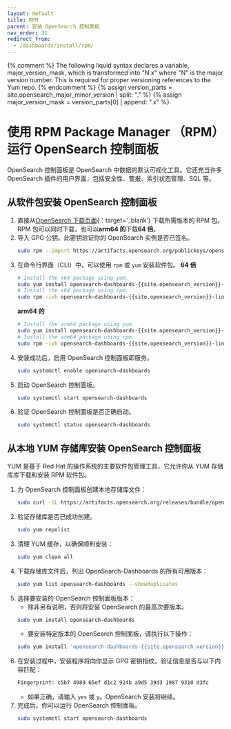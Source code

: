 ```yaml
---
layout: default
title: RPM
parent: 安装 OpenSearch 控制面板
nav_order: 31
redirect_from: 
  - /dashboards/install/rpm/
---
```


{% comment %} The following liquid syntax declares a variable, major_version_mask, which is transformed into "N.x" where "N" is the major version number. This is required for proper versioning references to the Yum repo. {% endcomment %} {% assign version_parts = site.opensearch_major_minor_version | split: "." %} {% assign major_version_mask = version_parts[0] | append: ".x" %}

# 使用 RPM Package Manager （RPM）运行 OpenSearch 控制面板

OpenSearch 控制面板是 OpenSearch 中数据的默认可视化工具。它还充当许多 OpenSearch 插件的用户界面，包括安全性、警报、索引状态管理、SQL 等。

## 从软件包安装 OpenSearch 控制面板

1. 直接从[OpenSearch 下载页面](https://opensearch.org/downloads.html){：target='\_blank'} 下载所需版本的 RPM 包。RPM 包可以同时下载，也可以**arm64 的**下载**64 倍**。
1. 导入 GPG 公钥。此密钥验证你的 OpenSearch 实例是否已签名。
    ```bash
    sudo rpm --import https://artifacts.opensearch.org/publickeys/opensearch.pgp
    ```
1. 在命令行界面（CLI）中，可以使用 `rpm` 或 `yum` 安装软件包。
    **64 倍**
    ```bash
    # Install the x64 package using yum.
    sudo yum install opensearch-dashboards-{{site.opensearch_version}}-linux-x64.rpm
    # Install the x64 package using rpm.
    sudo rpm -ivh opensearch-dashboards-{{site.opensearch_version}}-linux-x64.rpm
    ```
    **arm64 的**
    ```bash
    # Install the arm64 package using yum.
    sudo yum install opensearch-dashboards-{{site.opensearch_version}}-linux-arm64.rpm
    # Install the arm64 package using rpm.
    sudo rpm -ivh opensearch-dashboards-{{site.opensearch_version}}-linux-arm64.rpm
    ```
1. 安装成功后，启用 OpenSearch 控制面板即服务。
    ```bash
    sudo systemctl enable opensearch-dashboards
    ```
1. 启动 OpenSearch 控制面板。
    ```bash
    sudo systemctl start opensearch-dashboards
    ```
1. 验证 OpenSearch 控制面板是否正确启动。
    ```bash
    sudo systemctl status opensearch-dashboards
    ```

## 从本地 YUM 存储库安装 OpenSearch 控制面板

YUM 是基于 Red Hat 的操作系统的主要软件包管理工具，它允许你从 YUM 存储库库下载和安装 RPM 软件包。

1. 为 OpenSearch 控制面板创建本地存储库文件：
   ```bash
   sudo curl -SL https://artifacts.opensearch.org/releases/bundle/opensearch-dashboards/{{major_version_mask}}/opensearch-dashboards-{{major_version_mask}}.repo -o /etc/yum.repos.d/opensearch-dashboards-{{major_version_mask}}.repo
   ```
1. 验证存储库是否已成功创建。
    ```bash
    sudo yum repolist
    ```
1. 清理 YUM 缓存，以确保顺利安装：
   ```bash
   sudo yum clean all
   ```
1. 下载存储库文件后，列出 OpenSearch-Dashboards 的所有可用版本：
   ```bash
   sudo yum list opensearch-dashboards --showduplicates
   ```
1. 选择要安装的 OpenSearch 控制面板版本：
   - 除非另有说明，否则将安装 OpenSearch 的最高次要版本。
   ```bash
   sudo yum install opensearch-dashboards
   ```
   - 要安装特定版本的 OpenSearch 控制面板，请执行以下操作：
   ```bash
   sudo yum install 'opensearch-dashboards-{{site.opensearch_version}}'
   ```
1. 在安装过程中，安装程序将向你显示 GPG 密钥指纹。验证信息是否与以下内容匹配：
   ```bash
   Fingerprint: c5b7 4989 65ef d1c2 924b a9d5 39d3 1987 9310 d3fc
   ```
    - 如果正确，请输入 `yes` 或 `y`。OpenSearch 安装将继续。
1. 完成后，你可以运行 OpenSearch 控制面板。
    ```bash
    sudo systemctl start opensearch-dashboards
    ```